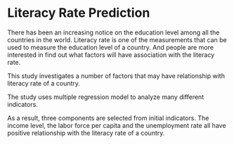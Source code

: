 # Literacy Rate Prediction

There has been an increasing notice on the education level among all the countries in the world. Literacy rate is one of the measurements that can be used to measure the education level of a country. And people are more interested in find out what factors will have association with the literacy rate. 

This study investigates a number of factors that may have relationship with literacy rate of a country. 

The study uses multiple regression model to analyze many different indicators. 

As a result, three components are selected from initial indicators. The income level, the labor force per capita and the unemployment rate all have positive relationship with the literacy rate of a country. 

